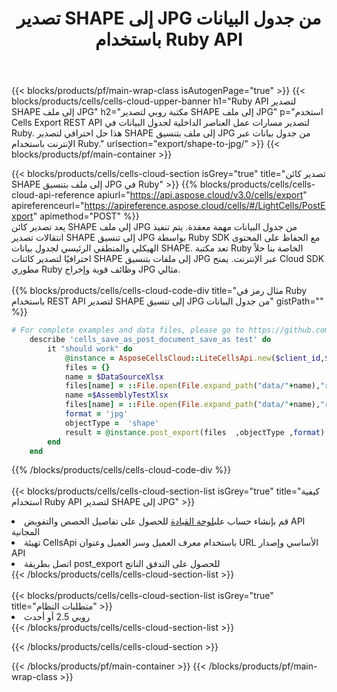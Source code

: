﻿---
title: تصدير SHAPE إلى JPG من جدول البيانات باستخدام Ruby API
description: Aspose.Cells Cloud REST API يدعم تصدير ملف Excel وكائنات داخلية لأنواع ملفات النسق. SDK يدعم أنواع لغات التطوير. وهي تشمل Android و C# و Go و Java و NodeJS و Perl و PHP و Python و Ruby و swift.
url: /ar/ruby/export/shape-to-jpg/
---
{{< blocks/products/pf/main-wrap-class isAutogenPage="true" >}}
{{< blocks/products/cells/cells-cloud-upper-banner h1="Ruby API لتصدير SHAPE إلى ملف JPG" h2="مكتبة روبي لتصدير SHAPE إلى ملف JPG" p="استخدم Cells Export REST API لتصدير مسارات عمل العناصر الداخلية لجدول البيانات في Ruby. هذا حل احترافي لتصدير SHAPE إلى ملف بتنسيق JPG من جدول بيانات عبر الإنترنت باستخدام Ruby." urlsection="export/shape-to-jpg/" >}}
{{< blocks/products/pf/main-container >}}

{{< blocks/products/cells/cells-cloud-section isGrey="true" title="تصدير كائن SHAPE إلى ملف بتنسيق JPG في Ruby" >}}
{{% blocks/products/cells/cells-cloud-api-reference apiurl="https://api.aspose.cloud/v3.0/cells/export" apireferenceurl="https://apireference.aspose.cloud/cells/#/LightCells/PostExport" apimethod="POST" %}}
<br/>
يعد تصدير كائن SHAPE إلى ملف JPG من جدول البيانات مهمة معقدة. يتم تنفيذ انتقالات تصدير SHAPE إلى تنسيق JPG بواسطة Ruby SDK مع الحفاظ على المحتوى الهيكلي والمنطقي الرئيسي لجدول بيانات SHAPE. تعد مكتبة Ruby الخاصة بنا حلاً احترافيًا لتصدير كائنات SHAPE إلى ملفات بتنسيق JPG عبر الإنترنت. يمنح Cloud SDK مطوري Ruby وظائف قوية وإخراج JPG مثالي.
<br/>
<br/>
{{% blocks/products/cells/cells-cloud-code-div title="مثال رمز في Ruby باستخدام REST API لتصدير SHAPE إلى تنسيق JPG من جدول البيانات" gistPath="" %}}
  
```ruby
# For complete examples and data files, please go to https://github.com/aspose-cells-cloud/aspose-cells-cloud-ruby/
    describe 'cells_save_as_post_document_save_as test' do
        it "should work" do
            @instance = AsposeCellsCloud::LiteCellsApi.new($client_id,$client_secret,"v3.0","https://api.aspose.cloud/")
            files = {}      
            name = $DataSourceXlsx
            files[name] = ::File.open(File.expand_path("data/"+name),"r") 
            name =$AssemblyTestXlsx 
            files[name] = ::File.open(File.expand_path("data/"+name),"r")
            format = 'jpg'
            objectType =  'shape'
            result = @instance.post_export(files  ,objectType ,format)    
        end
    end
```
   
{{% /blocks/products/cells/cells-cloud-code-div %}}
<br/>
<br/>
{{< blocks/products/cells/cells-cloud-section-list isGrey="true" title="كيفية استخدام Ruby API لتصدير SHAPE إلى JPG" >}}
<li> قم بإنشاء حساب على<a href="https://dashboard.aspose.cloud/">لوحة القيادة</a> للحصول على تفاصيل الحصص والتفويض API المجانية</li>
<li>تهيئة CellsApi باستخدام معرف العميل وسر العميل وعنوان URL الأساسي وإصدار API</li>
<li>اتصل بطريقة post_export للحصول على التدفق الناتج </li>
{{< /blocks/products/cells/cells-cloud-section-list >}}
<br/>
<br/>
{{< blocks/products/cells/cells-cloud-section-list isGrey="true" title="متطلبات النظام" >}}
<li>روبي 2.5 أو أحدث</li>
{{< /blocks/products/cells/cells-cloud-section-list >}}

{{< /blocks/products/cells/cells-cloud-section >}}

{{< /blocks/products/pf/main-container >}}
{{< /blocks/products/pf/main-wrap-class >}}
